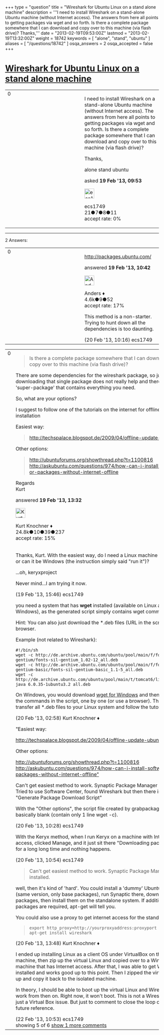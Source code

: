 +++
type = "question"
title = "Wireshark for Ubuntu Linux on a stand alone machine"
description = '''I need to install Wireshark on a stand-alone Ubuntu machine (without Internet access). The answers from here all points to getting packages via wget and so forth. Is there a complete package somewhere that I can download and copy over to this machine (via flash drive)? Thanks,'''
date = "2013-02-19T09:53:00Z"
lastmod = "2013-02-19T13:32:00Z"
weight = 18742
keywords = [ "alone", "stand", "ubuntu" ]
aliases = [ "/questions/18742" ]
osqa_answers = 2
osqa_accepted = false
+++

<div class="headNormal">

# [Wireshark for Ubuntu Linux on a stand alone machine](/questions/18742/wireshark-for-ubuntu-linux-on-a-stand-alone-machine)

</div>

<div id="main-body">

<div id="askform">

<table id="question-table" style="width:100%;"><colgroup><col style="width: 50%" /><col style="width: 50%" /></colgroup><tbody><tr class="odd"><td style="width: 30px; vertical-align: top"><div class="vote-buttons"><div id="post-18742-score" class="post-score" title="current number of votes">0</div><div id="favorite-count" class="favorite-count"></div></div></td><td><div id="item-right"><div class="question-body"><p>I need to install Wireshark on a stand-alone Ubuntu machine (without Internet access). The answers from here all points to getting packages via wget and so forth. Is there a complete package somewhere that I can download and copy over to this machine (via flash drive)?</p><p>Thanks,</p></div><div id="question-tags" class="tags-container tags">alone stand ubuntu</div><div id="question-controls" class="post-controls"></div><div class="post-update-info-container"><div class="post-update-info post-update-info-user"><p>asked <strong>19 Feb '13, 09:53</strong></p><img src="https://secure.gravatar.com/avatar/4025240b8c0475c260d9cb7529e827c9?s=32&amp;d=identicon&amp;r=g" class="gravatar" width="32" height="32" alt="ecs1749&#39;s gravatar image" /><p>ecs1749<br />
<span class="score" title="21 reputation points">21</span><span title="7 badges"><span class="badge1">●</span><span class="badgecount">7</span></span><span title="8 badges"><span class="silver">●</span><span class="badgecount">8</span></span><span title="11 badges"><span class="bronze">●</span><span class="badgecount">11</span></span><br />
<span class="accept_rate" title="Rate of the user&#39;s accepted answers">accept rate:</span> <span title="ecs1749 has no accepted answers">0%</span></p></div></div><div id="comments-container-18742" class="comments-container"></div><div id="comment-tools-18742" class="comment-tools"></div><div class="clear"></div><div id="comment-18742-form-container" class="comment-form-container"></div><div class="clear"></div></div></td></tr></tbody></table>

------------------------------------------------------------------------

<div class="tabBar">

<span id="sort-top"></span>

<div class="headQuestions">

2 Answers:

</div>

</div>

<span id="18745"></span>

<div id="answer-container-18745" class="answer">

<table style="width:100%;"><colgroup><col style="width: 50%" /><col style="width: 50%" /></colgroup><tbody><tr class="odd"><td style="width: 30px; vertical-align: top"><div class="vote-buttons"><div id="post-18745-score" class="post-score" title="current number of votes">0</div></div></td><td><div class="item-right"><div class="answer-body"><p><a href="http://packages.ubuntu.com/">http://packages.ubuntu.com/</a></p></div><div class="answer-controls post-controls"></div><div class="post-update-info-container"><div class="post-update-info post-update-info-user"><p>answered <strong>19 Feb '13, 10:42</strong></p><img src="https://secure.gravatar.com/avatar/2d3d425a7a829209431fb38d326b53af?s=32&amp;d=identicon&amp;r=g" class="gravatar" width="32" height="32" alt="Anders&#39;s gravatar image" /><p>Anders ♦<br />
<span class="score" title="4578 reputation points"><span>4.6k</span></span><span title="9 badges"><span class="silver">●</span><span class="badgecount">9</span></span><span title="52 badges"><span class="bronze">●</span><span class="badgecount">52</span></span><br />
<span class="accept_rate" title="Rate of the user&#39;s accepted answers">accept rate:</span> <span title="Anders has 56 accepted answers">17%</span></p></div></div><div id="comments-container-18745" class="comments-container"><span id="18780"></span><div id="comment-18780" class="comment"><div id="post-18780-score" class="comment-score"></div><div class="comment-text"><p>This method is a non-starter. Trying to hunt down all the dependencies is too daunting.</p></div><div id="comment-18780-info" class="comment-info"><span class="comment-age">(20 Feb '13, 10:16)</span> ecs1749</div></div></div><div id="comment-tools-18745" class="comment-tools"></div><div class="clear"></div><div id="comment-18745-form-container" class="comment-form-container"></div><div class="clear"></div></div></td></tr></tbody></table>

</div>

<span id="18752"></span>

<div id="answer-container-18752" class="answer">

<table style="width:100%;"><colgroup><col style="width: 50%" /><col style="width: 50%" /></colgroup><tbody><tr class="odd"><td style="width: 30px; vertical-align: top"><div class="vote-buttons"><div id="post-18752-score" class="post-score" title="current number of votes">0</div></div></td><td><div class="item-right"><div class="answer-body"><blockquote><p>Is there a complete package somewhere that I can download and copy over to this machine (via flash drive)?</p></blockquote><p>There are some dependencies for the wireshark package, so just downloading that single package does not really help and there is no 'super-package' that contains everything you need.</p><p>So, what are your options?</p><p>I suggest to follow one of the tutorials on the internet for offline package installation</p><p>Easiest way:<br />
</p><blockquote><p><a href="http://techspalace.blogspot.de/2009/04/offline-update-ubuntu.html">http://techspalace.blogspot.de/2009/04/offline-update-ubuntu.html</a><br />
</p></blockquote><p>Other options:<br />
</p><blockquote><p><a href="http://ubuntuforums.org/showthread.php?t=1100816">http://ubuntuforums.org/showthread.php?t=1100816</a><br />
<a href="http://askubuntu.com/questions/974/how-can-i-install-software-or-packages-without-internet-offline">http://askubuntu.com/questions/974/how-can-i-install-software-or-packages-without-internet-offline</a></p></blockquote><p>Regards<br />
Kurt</p></div><div class="answer-controls post-controls"></div><div class="post-update-info-container"><div class="post-update-info post-update-info-user"><p>answered <strong>19 Feb '13, 13:32</strong></p><img src="https://secure.gravatar.com/avatar/23b7bf5b13bc2c98b2e8aa9869ca5d75?s=32&amp;d=identicon&amp;r=g" class="gravatar" width="32" height="32" alt="Kurt%20Knochner&#39;s gravatar image" /><p>Kurt Knochner ♦<br />
<span class="score" title="24767 reputation points"><span>24.8k</span></span><span title="10 badges"><span class="badge1">●</span><span class="badgecount">10</span></span><span title="39 badges"><span class="silver">●</span><span class="badgecount">39</span></span><span title="237 badges"><span class="bronze">●</span><span class="badgecount">237</span></span><br />
<span class="accept_rate" title="Rate of the user&#39;s accepted answers">accept rate:</span> <span title="Kurt Knochner has 344 accepted answers">15%</span> </br></br></p></div></div><div id="comments-container-18752" class="comments-container"><span id="18757"></span><div id="comment-18757" class="comment"><div id="post-18757-score" class="comment-score"></div><div class="comment-text"><p>Thanks, Kurt. With the easiest way, do I need a Linux machine for Internet or can it be Windows (the instruction simply said "run it")?</p><p>...oh, keryxproject<br />
</p><p>Never mind...I am trying it now.</p></div><div id="comment-18757-info" class="comment-info"><span class="comment-age">(19 Feb '13, 15:46)</span> ecs1749</div></div><span id="18765"></span><div id="comment-18765" class="comment"><div id="post-18765-score" class="comment-score"></div><div class="comment-text"><p>you need a system that has <strong>wget</strong> installed (available on Linux and Windows), as the generated script simply contains wget commands.</p><p>Hint: You can also just download the *.deb files (URL in the script) with a browser.</p><p>Example (not related to Wireshark):</p><pre><code>#!/bin/sh
wget -c http://de.archive.ubuntu.com/ubuntu/pool/main/f/fonts-sil-gentium/fonts-sil-gentium_1.02-12_all.deb
wget -c http://de.archive.ubuntu.com/ubuntu/pool/main/f/fonts-sil-gentium-basic/fonts-sil-gentium-basic_1.1-5_all.deb
wget -c http://de.archive.ubuntu.com/ubuntu/pool/main/t/tomcat6/libservlet2.5-java_6.0.35-1ubuntu3.2_all.deb</code></pre><p>On Windows, you would download <a href="http://gnuwin32.sourceforge.net/packages/wget.htm">wget for Windows</a> and then manually run the commands in the script, one by one (or use a browser). Then you would transfer all *.deb files to your Linux system and follow the tutorial.</p></div><div id="comment-18765-info" class="comment-info"><span class="comment-age">(20 Feb '13, 02:58)</span> Kurt Knochner ♦</div></div><span id="18781"></span><div id="comment-18781" class="comment"><div id="post-18781-score" class="comment-score"></div><div class="comment-text"><p>"Easiest way:</p><p><a href="http://techspalace.blogspot.de/2009/04/offline-update-ubuntu.html">http://techspalace.blogspot.de/2009/04/offline-update-ubuntu.html</a></p><p>Other options:</p><p><a href="http://ubuntuforums.org/showthread.php?t=1100816">http://ubuntuforums.org/showthread.php?t=1100816</a> <a href="http://askubuntu.com/questions/974/how-can-i-install-software-or-packages-without-internet-offline">http://askubuntu.com/questions/974/how-can-i-install-software-or-packages-without-internet-offline"</a></p><p>Can't get easiest method to work. Synaptic Package Manager not installed. Tried to use Software Center, found Wireshark but then there is no option to "Generate Package Download Script"</p><p>With the "Other options", the script file created by grabpackages.py is basically blank (contain only 1 line wget -c).</p></div><div id="comment-18781-info" class="comment-info"><span class="comment-age">(20 Feb '13, 10:28)</span> ecs1749</div></div><span id="18782"></span><div id="comment-18782" class="comment"><div id="post-18782-score" class="comment-score"></div><div class="comment-text"><p>With the Keryx method, when I run Keryx on a machine with Internet access, clicked Manage, and it just sit there "Downloading package lists..." for a long long time and nothing happens.</p></div><div id="comment-18782-info" class="comment-info"><span class="comment-age">(20 Feb '13, 10:54)</span> ecs1749</div></div><span id="18786"></span><div id="comment-18786" class="comment"><div id="post-18786-score" class="comment-score"></div><div class="comment-text"><blockquote><p>Can't get easiest method to work. Synaptic Package Manager not installed.</p></blockquote><p>well, then it's kind of 'hard'. You could install a 'dummy' Ubuntu system (same version, only base packages), run Synaptic there, download all packages, then install them on the standalone system. If additional packages are required, apt-get will tell you.</p><p>You could also use a proxy to get internet access for the standalone system</p><blockquote><p><code>export http_proxy=http://yourproxyaddress:proxyport</code><br />
<code>apt-get install wireshark</code></p></blockquote></div><div id="comment-18786-info" class="comment-info"><span class="comment-age">(20 Feb '13, 13:48)</span> Kurt Knochner ♦</div></div><span id="18819"></span><div id="comment-18819" class="comment not_top_scorer"><div id="post-18819-score" class="comment-score"></div><div class="comment-text"><p>I ended up installing Linux as a client OS under VirtualBox on the isolated machine, then zip up the virtual Linux and copied over to a Windows machine that has Internet access. After that, I was able to get Wireshark installed and works good up to this point. Then I zipped the virtual machine up and copy it back to the isolated machine.<br />
</p><p>In theory, I should be able to boot up the virtual Linux and Wireshark should work from then on. Right now, it won't boot. This is not a Wireshark issue - just a Virtual Box issue. But just to comment to close the loop on this one for future reference.</p></div><div id="comment-18819-info" class="comment-info"><span class="comment-age">(22 Feb '13, 10:53)</span> ecs1749</div></div></div><div id="comment-tools-18752" class="comment-tools"><span class="comments-showing"> showing 5 of 6 </span> <a href="#" class="show-all-comments-link">show 1 more comments</a></div><div class="clear"></div><div id="comment-18752-form-container" class="comment-form-container"></div><div class="clear"></div></div></td></tr></tbody></table>

</div>

<div class="paginator-container-left">

</div>

</div>

</div>

